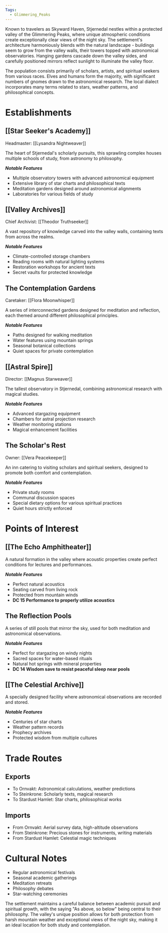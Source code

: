 ```yaml
---
Tags:
  - Glimmering_Peaks
---
```


Known to travelers as Skyward Haven, Stjernedal nestles within a protected valley of the Glimmering Peaks, where unique atmospheric conditions create exceptionally clear views of the night sky. The settlement's architecture harmoniously blends with the natural landscape - buildings seem to grow from the valley walls, their towers topped with astronomical observatories. Hanging gardens cascade down the valley sides, and carefully positioned mirrors reflect sunlight to illuminate the valley floor.

The population consists primarily of scholars, artists, and spiritual seekers from various races. Elves and humans form the majority, with significant numbers of gnomes drawn to the astronomical research. The local dialect incorporates many terms related to stars, weather patterns, and philosophical concepts.

# Establishments

## [[Star Seeker's Academy]]
Headmaster: [[Lysandra Nightweaver]]

The heart of Stjernedal's scholarly pursuits, this sprawling complex houses multiple schools of study, from astronomy to philosophy.

***Notable Features***
- Multiple observatory towers with advanced astronomical equipment
- Extensive library of star charts and philosophical texts
- Meditation gardens designed around astronomical alignments
- Laboratories for various fields of study

## [[Valley Archives]]
Chief Archivist: [[Theodor Truthseeker]]

A vast repository of knowledge carved into the valley walls, containing texts from across the realms.

***Notable Features***
- Climate-controlled storage chambers
- Reading rooms with natural lighting systems
- Restoration workshops for ancient texts
- Secret vaults for protected knowledge

## The Contemplation Gardens
Caretaker: [[Flora Moonwhisper]]

A series of interconnected gardens designed for meditation and reflection, each themed around different philosophical principles.

***Notable Features***
- Paths designed for walking meditation
- Water features using mountain springs
- Seasonal botanical collections
- Quiet spaces for private contemplation

## [[Astral Spire]]
Director: [[Magnus Starweaver]]

The tallest observatory in Stjernedal, combining astronomical research with magical studies.

***Notable Features***
- Advanced stargazing equipment
- Chambers for astral projection research
- Weather monitoring stations
- Magical enhancement facilities

## The Scholar's Rest
Owner: [[Vera Peacekeeper]]

An inn catering to visiting scholars and spiritual seekers, designed to promote both comfort and contemplation.

***Notable Features***
- Private study rooms
- Communal discussion spaces
- Special dietary options for various spiritual practices
- Quiet hours strictly enforced

# Points of Interest

## [[The Echo Amphitheater]]
A natural formation in the valley where acoustic properties create perfect conditions for lectures and performances.

***Notable Features***
- Perfect natural acoustics
- Seating carved from living rock
- Protected from mountain winds
- **DC 15 Performance to properly utilize acoustics**

## The Reflection Pools
A series of still pools that mirror the sky, used for both meditation and astronomical observations.

***Notable Features***
- Perfect for stargazing on windy nights
- Sacred spaces for water-based rituals
- Natural hot springs with mineral properties
- **DC 14 Wisdom save to resist peaceful sleep near pools**

## [[The Celestial Archive]]
A specially designed facility where astronomical observations are recorded and stored.

***Notable Features***
- Centuries of star charts
- Weather pattern records
- Prophecy archives
- Protected wisdom from multiple cultures

# Trade Routes

## Exports
- To Ornvakt: Astronomical calculations, weather predictions
- To Steinkrone: Scholarly texts, magical research
- To Stardust Hamlet: Star charts, philosophical works

## Imports
- From Ornvakt: Aerial survey data, high-altitude observations
- From Steinkrone: Precious stones for instruments, writing materials
- From Stardust Hamlet: Celestial magic techniques

# Cultural Notes
- Regular astronomical festivals
- Seasonal academic gatherings
- Meditation retreats
- Philosophy debates
- Star-watching ceremonies

The settlement maintains a careful balance between academic pursuit and spiritual growth, with the saying "As above, so below" being central to their philosophy. The valley's unique position allows for both protection from harsh mountain weather and exceptional views of the night sky, making it an ideal location for both study and contemplation.